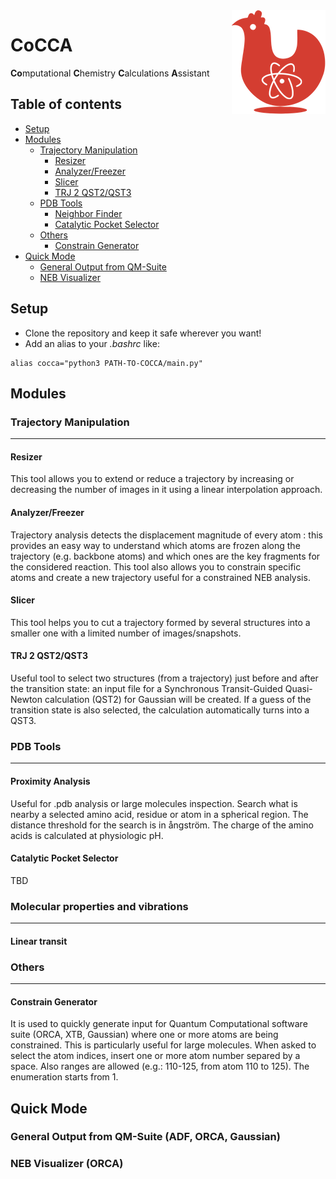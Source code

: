 <img src="img/CoCCA.png" align="right" />

# CoCCA
**Co**mputational **C**hemistry **C**alculations **A**ssistant

## Table of contents
  - [Setup](#setup)
  - [Modules](#modules)
    - [Trajectory Manipulation](#trajectory-manipulation)
      - [Resizer](#resizer)
      - [Analyzer/Freezer](#analyzer/freezer)
      - [Slicer](#slicer)
      - [TRJ 2 QST2/QST3](#TRJ-2-QST2/QST3)
    - [PDB Tools](#pdb-tools)
      - [Neighbor Finder](#neighbor-finder)
      - [Catalytic Pocket Selector](#neighbor-finder)
    - [Others](#others)
      - [Constrain Generator](#constrain-generator)
  - [Quick Mode](#quick-mode)
      - [General Output from QM-Suite](#General-Output-from-QM-Suite-(ADF,-ORCA,-Gaussian))
      - [NEB Visualizer](#NEB-Visualizer)

## Setup
- Clone the repository and keep it safe wherever you want!
- Add an alias to your *.bashrc* like:

```
alias cocca="python3 PATH-TO-COCCA/main.py"
```

## Modules
### Trajectory Manipulation
---
#### **Resizer**
This tool allows you to extend or reduce a trajectory by increasing or decreasing the number of images in it using a linear interpolation approach.

#### **Analyzer/Freezer**
Trajectory analysis detects the displacement magnitude of every atom : this provides an easy way to understand which atoms are frozen along the trajectory (e.g. backbone atoms) and which ones are the key fragments for the considered reaction. This tool also allows you to constrain specific atoms and create a new trajectory useful for a constrained NEB analysis.

#### **Slicer**
This tool helps you to cut a trajectory formed by several structures into a smaller one with a limited number of images/snapshots.

#### **TRJ 2 QST2/QST3**
Useful tool to select two structures (from a trajectory) just before and after the transition state: an input file for a Synchronous Transit-Guided Quasi-Newton calculation (QST2) for Gaussian will be created. If a guess of the transition state is also selected, the calculation automatically turns into a QST3.
### PDB Tools
---
#### **Proximity Analysis**
Useful for .pdb analysis or large molecules inspection. Search what is nearby a selected amino acid, residue or atom in a spherical region. The distance threshold for the search is in ångström. The charge of the amino acids is calculated at physiologic pH.

#### **Catalytic Pocket Selector**
TBD

### Molecular properties and vibrations
---
#### **Linear transit**


### Others
---
#### **Constrain Generator**
It is used to quickly generate input for Quantum Computational software suite (ORCA, XTB, Gaussian) where one or more atoms are being constrained. This is particularly useful for large molecules.
When asked to select the atom indices, insert one or more atom number separed by a space. Also ranges are allowed (e.g.: 110-125, from atom 110 to 125). The enumeration starts from 1.

## Quick Mode

### General Output from QM-Suite (ADF, ORCA, Gaussian)

### NEB Visualizer (ORCA)
